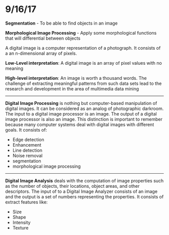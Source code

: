 # 9/16/17

**Segmentation** - To be able to find objects in an image

**Morphological Image Processing** - Apply some morphological functions that will differential between objects

A digital image is a computer representation of a photograph. It consists of a an n-dimensional array of pixels.

**Low-Level interpretation**: A digital image is an array of pixel values with no meaning

**High-level interpretation**: An image is worth a thousand words. The challenge of extracting meaningful patterns from such data sets lead to the research and development in the area of multimedia data mining

***

**Digital Image Processing** is nothing but computer-based manipulation of digital images. It can be considered as an analog of photographic darkroom. The input to a digital image processor is an image. The output of a digital image processor is also an image. This distinction is important to remember because many computer systems deal with digital images with different goals. It consists of:

- Edge detection
- Enhancement
- Line detection
- Noise removal
- segmentation
- morphological image processing

***

**Digital Image Analysis** deals with the computation of image properties such as the number of objects, their locations, object areas, and other descriptors. The input of to a Digital Image Analyzer consists of an image and the output is a set of numbers representing the properties. It consists of extract features like:

- Size
- Shape
- Intensity
- Texture

